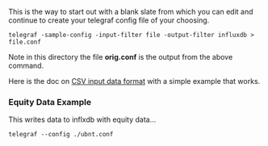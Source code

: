 
This is the way to start out with a blank slate from which you can edit and continue to create your telegraf config file of your choosing.

```
telegraf -sample-config -input-filter file -output-filter influxdb > file.conf
```

Note in this directory the file **orig.conf** is the output from the above command.

Here is the doc on
[CSV input data format](https://docs.influxdata.com/telegraf/v1.10/data_formats/input/csv/)
with a simple example that works.

### Equity Data Example

This writes data to inflxdb with equity data...

```
telegraf --config ./ubnt.conf
```
